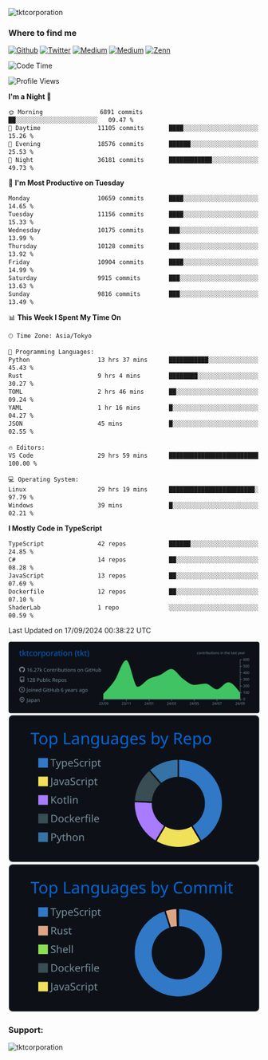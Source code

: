 <p align="left"> <img src="https://komarev.com/ghpvc/?username=tktcorporation&label=Profile%20views&color=0e75b6&style=flat" alt="tktcorporation" /> </p>

<h3>Where to find me</h3>
<p>
<a href="https://github.com/tktcorporation" target="_blank"><img alt="Github" src="https://img.shields.io/badge/GitHub-%2312100E.svg?&style=for-the-badge&logo=Github&logoColor=white" /></a>
<a href="https://twitter.com/tktcorporation" target="_blank"><img alt="Twitter" src="https://img.shields.io/badge/twitter-%231DA1F2.svg?&style=for-the-badge&logo=twitter&logoColor=white" /></a>
<a href="https://www.linkedin.com/in/tktcorporation" target="_blank"><img alt="Medium" src="https://img.shields.io/badge/linkdin-0a66c2.svg?&style=for-the-badge&logo=linkedin&logoColor=white" /></a>
<a href="https://qiita.com/tktcorporation" target="_blank"><img alt="Medium" src="https://img.shields.io/badge/qiita-55C500.svg?&style=for-the-badge&logo=qiita&logoColor=white" /></a>
<a href="https://zenn.dev/tktcorporation" target="_blank"><img alt="Zenn" src="https://img.shields.io/badge/Zenn-3EA8FF.svg?&style=for-the-badge&logo=Zenn&logoColor=white" /></a>
</p>
  
<!--START_SECTION:waka-->
![Code Time](http://img.shields.io/badge/Code%20Time-1%2C745%20hrs%2029%20mins-blue)

![Profile Views](http://img.shields.io/badge/Profile%20Views-0-blue)

**I'm a Night 🦉** 

```text
🌞 Morning                6891 commits        ██░░░░░░░░░░░░░░░░░░░░░░░   09.47 % 
🌆 Daytime                11105 commits       ████░░░░░░░░░░░░░░░░░░░░░   15.26 % 
🌃 Evening                18576 commits       ██████░░░░░░░░░░░░░░░░░░░   25.53 % 
🌙 Night                  36181 commits       ████████████░░░░░░░░░░░░░   49.73 % 
```
📅 **I'm Most Productive on Tuesday** 

```text
Monday                   10659 commits       ████░░░░░░░░░░░░░░░░░░░░░   14.65 % 
Tuesday                  11156 commits       ████░░░░░░░░░░░░░░░░░░░░░   15.33 % 
Wednesday                10175 commits       ███░░░░░░░░░░░░░░░░░░░░░░   13.99 % 
Thursday                 10128 commits       ███░░░░░░░░░░░░░░░░░░░░░░   13.92 % 
Friday                   10904 commits       ████░░░░░░░░░░░░░░░░░░░░░   14.99 % 
Saturday                 9915 commits        ███░░░░░░░░░░░░░░░░░░░░░░   13.63 % 
Sunday                   9816 commits        ███░░░░░░░░░░░░░░░░░░░░░░   13.49 % 
```


📊 **This Week I Spent My Time On** 

```text
🕑︎ Time Zone: Asia/Tokyo

💬 Programming Languages: 
Python                   13 hrs 37 mins      ███████████░░░░░░░░░░░░░░   45.43 % 
Rust                     9 hrs 4 mins        ████████░░░░░░░░░░░░░░░░░   30.27 % 
TOML                     2 hrs 46 mins       ██░░░░░░░░░░░░░░░░░░░░░░░   09.24 % 
YAML                     1 hr 16 mins        █░░░░░░░░░░░░░░░░░░░░░░░░   04.27 % 
JSON                     45 mins             █░░░░░░░░░░░░░░░░░░░░░░░░   02.55 % 

🔥 Editors: 
VS Code                  29 hrs 59 mins      █████████████████████████   100.00 % 

💻 Operating System: 
Linux                    29 hrs 19 mins      ████████████████████████░   97.79 % 
Windows                  39 mins             █░░░░░░░░░░░░░░░░░░░░░░░░   02.21 % 
```

**I Mostly Code in TypeScript** 

```text
TypeScript               42 repos            ██████░░░░░░░░░░░░░░░░░░░   24.85 % 
C#                       14 repos            ██░░░░░░░░░░░░░░░░░░░░░░░   08.28 % 
JavaScript               13 repos            ██░░░░░░░░░░░░░░░░░░░░░░░   07.69 % 
Dockerfile               12 repos            ██░░░░░░░░░░░░░░░░░░░░░░░   07.10 % 
ShaderLab                1 repo              ░░░░░░░░░░░░░░░░░░░░░░░░░   00.59 % 
```




 Last Updated on 17/09/2024 00:38:22 UTC
<!--END_SECTION:waka-->

[![](https://raw.githubusercontent.com/tktcorporation/tktcorporation/master/profile-summary-card-output/github_dark/0-profile-details.svg)](https://github.com/vn7n24fzkq/github-profile-summary-cards)
[![](https://raw.githubusercontent.com/tktcorporation/tktcorporation/master/profile-summary-card-output/github_dark/1-repos-per-language.svg)](https://github.com/vn7n24fzkq/github-profile-summary-cards) [![](https://raw.githubusercontent.com/tktcorporation/tktcorporation/master/profile-summary-card-output/github_dark/2-most-commit-language.svg)](https://github.com/vn7n24fzkq/github-profile-summary-cards)

<h3 align="left">Support:</h3>
<p><a href="https://www.buymeacoffee.com/tktcorporation"> <img align="left" src="https://cdn.buymeacoffee.com/buttons/v2/default-yellow.png" height="50" width="210" alt="tktcorporation" /></a></p><br><br>
